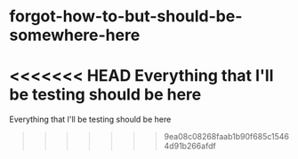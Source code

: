 # forgot-how-to-but-should-be-somewhere-here
<<<<<<< HEAD
Everything that I'll be testing should be here
=======
Everything that I'll be testing should be here
>>>>>>> 9ea08c08268faab1b90f685c15464d91b266afdf
